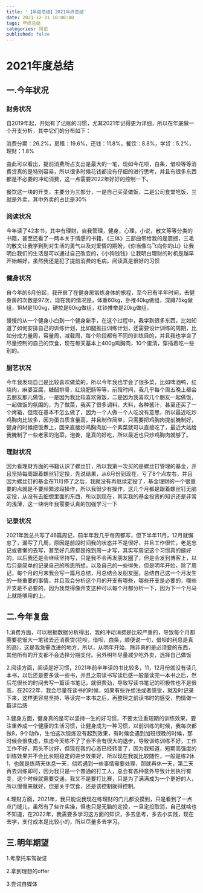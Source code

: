```yaml
---
title: '【年度总结】2021年终总结'
date: 2021-12-31 10:00:00
tags: 年终总结
categories: 周记
published: false
---
```


# 2021年度总结

## 一.今年状况

### 财务状况

自2019年起，开始有了记账的习惯，尤其2021年记得更为详细，所以在年底做一个开支分析，其中它们的分布如下：

消费分期：26.2%，房租：19.6%，还钱：11.8%，餐饮：8.8%，学贷：5.2%，理财：1.8%

由此可以看出，提前消费所占支出是最大的一笔，现如今花呗，白条，借呗等等消费贷真的是特别容易，所以很多时候花钱都没有仔细的进行思考，并且有很多东西都是不必要的冲动消费，这一点需要2022年好好的控制一下。

餐饮这一块的开支，主要分为三部分，一是自己买菜做饭，二是公司食堂吃饭，三就是外卖，其中外卖的占比是30%

### 阅读状况

今年读了42本书，其中有理财，自我管理，健身，心理，小说，散文等等分类的书籍，甚至还看了一两本关于情感的书籍，《三体》三部曲带给我的是震撼，三毛的散文让我学到到对生活的勇气以及对爱情的期盼，《你当像鸟飞向你的山》让我明白我们的生活是可以通过自己改变的，《小狗钱钱》让我明白理财的时机是越早开始越好，虽然我还是犯了提前消费的毛病。阅读真是很好的习惯

### 健身状况

自今年的6月份起，我开启了在健身房锻炼身体的旅程，至今已有半年时间，去健身房的次数是97次，现在我的情况是，体重60kg，卧推40kg做组，深蹲75kg做组，1RM是100kg，硬拉是60kg做组，杠铃推举是20kg做组。

慢慢的从一个健身小白到一个健身新手，在这个过程中，我学到很多东西，比如知道了如何安排自己的训练计划，比如腿推拉训练计划，还需要设计训练的周期，比如分成力量周，容量周，减载周，每个阶段都有不同的训练目的，并且我也学会了尽量控制的自己的饮食，现在每天基本上400g鸡胸肉，10个蛋清，穿插着吃一些别的。

### 厨艺状况

今年我发现自己是比较喜欢做菜的，所以今年我也学会了很多菜，比如啤酒鸭，红烧肉，麻婆豆腐，糖醋排骨，红烧肥肠等等，前段时间，我几乎每个周五晚上都会去朋友那儿做饭，一是因为我比较喜欢做饭，二是因为我喜欢几个朋友一起做饭，一起做饭的氛围的，为了做菜，我买了很多调料，大料，各种酱汁，甚至还买了一个烤箱，但现在基本不怎么做了，因为一个人做一个人吃没有意思，所以最近吃炒鸡胸肉比较多，因为蛋白质含量高，并且制作简单，只需要把鸡胸肉提前腌制好，健身的时候把饭煮上，回来直接炒鸡胸肉加一个素菜就可以直接吃了，最近大姑给我腌制了一些老家的泡菜，泡姜，是真的好吃，所以最近也只炒鸡胸肉就够了。

### 理财状况

因为看理财方面的书籍认识了螺丝钉，所以我第一次买的是螺丝钉管理的基金，并且坚持每周跟着螺丝钉定投，先说结果，从6月份到现在，亏了8个点左右，并且因为螺丝钉的基金在11月停了之后，我就没有再继续定投了，基金理财的一个很重要的点就是不要频繁波段操作，所以我很少有操作，这几个月都是跟着螺丝钉无脑定投，从没有去细想里面的东西，所以到现在，其实我的基金投资的知识还是非常的浅薄，这一块明年我需要认真的加强学习一下

### 记录状况

2021年我总共写了46篇周记，前半年我几乎每周都写，但下半年11月，12月就懈怠了，漏写了几周，原因是前段时间我的状态并不是很好，并且工作很忙，老是忘记或者懒的去写，甚至好几周都是拖到周一才写，其实写周记这个习惯真的挺好的，以后我还是会继续坚持写，只是我不会再发朋友圈了，但是会发到博客上，以后只是简单的记录自己的所思所想，以及自己的一些得失，但是明年开始，除了周记，每个月的月末我会写一篇月总结，月总结会发朋友圈，总结自己这一个月发生的一些重要的事情，并且我会分析这个月的开支有哪些，哪些开支是必要的，哪些开支是不必要的，因为我觉得像开支这种可以每个月都分析一下，因为下一个月马上就能够用的上。

## 二.今年复盘

1.消费方面，可以根据数据分析得出，我的冲动消费是比较严重的，导致每个月都需要花很大一笔钱去还消费贷(花呗，借呗，白条，顺便说一句，借呗的利息是真的高)，这是我急需改进的地方，所以，从明年开始，除非真的是必须要的东西，其他所有的开支都不会选择分期支付。另外明年尽量减少吃外卖，选择自己做饭

2.阅读方面，阅读是好习惯，2021年前半年读的书比较多，11，12月份就没有读几本书，以后还是要多读一些书，并且之前读书写读后感一般是读完一本书之后，然后花很长的时间去写一篇读书笔记，就很费劲，导致写读书笔记的积极性也不是很高，在2022年，我会尽量在读书的时候，如果有些许想法或者感受，就及时记录下来，这样更容易坚持，等读完一本书之后，再整理之前读书时的感受，酌情做一篇读后感

3.健身方面，健身真的是可以坚持一生的好习惯，不要太注重短期的训练效果，要注重养成一个健康的生活习惯，让健身成为一种习惯，以前训练的时候，我每次都做8，9个动作，生怕这次锻炼没有起到效果，有时候会遇到加班很晚的时候，那时候会很焦虑，焦虑今天练不了了会不会有很大的退步，导致训练训练不好，工作工作不好，两头不讨好，但现在我的心态已经转变了，因为我知道，短期高强度的训练效果并不会比长期稳定的进步效果好，所以现在我就比较随性，一般是练2休1，也就是练两天休息一天，倘若遇到一些事情需要处理，那就再休一天，第二天再去训练即可，因为我只是一个普通的打工人，总会有各种意外导致计划执行有变，这个时候就需要变通，我又不是要打比赛，只是为了满满成为一个更好的人，所以慢慢来就好，但是关于饮食，还是该控制就得控制。

4.理财方面，2021年，我只能说我现在练理财的门儿都没摸到，只是看到了一点点门缝儿，虽然有了些许实操，但也只是无脑的定投，一旦定投取消，自己就啥也不知道，在2022年，我需要多学习这方面的知识，多去思考，多去小实践，现在去学，支付成本是比较小的，所以尽量多去学习。

## 三.明年期望

1.考摩托车驾驶证

2.拿到理想的offer

3.尝试自媒体
